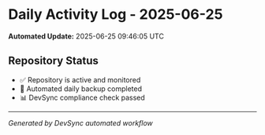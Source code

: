 # Daily Activity Log - 2025-06-25

**Automated Update:** 2025-06-25 09:46:05 UTC

## Repository Status
- ✅ Repository is active and monitored
- 🔄 Automated daily backup completed
- 📊 DevSync compliance check passed

---
*Generated by DevSync automated workflow*
